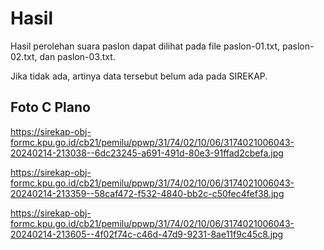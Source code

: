 # Hasil

Hasil perolehan suara paslon dapat dilihat pada file paslon-01.txt, paslon-02.txt, dan paslon-03.txt.

Jika tidak ada, artinya data tersebut belum ada pada SIREKAP.

## Foto C Plano

https://sirekap-obj-formc.kpu.go.id/cb21/pemilu/ppwp/31/74/02/10/06/3174021006043-20240214-213038--6dc23245-a691-491d-80e3-91ffad2cbefa.jpg

https://sirekap-obj-formc.kpu.go.id/cb21/pemilu/ppwp/31/74/02/10/06/3174021006043-20240214-213359--58caf472-f532-4840-bb2c-c50fec4fef38.jpg

https://sirekap-obj-formc.kpu.go.id/cb21/pemilu/ppwp/31/74/02/10/06/3174021006043-20240214-213605--4f02f74c-c46d-47d9-9231-8ae11f9c45c8.jpg
